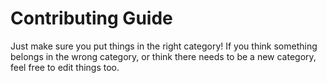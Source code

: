 # Contributing Guide

Just make sure you put things in the right category! If you think something belongs in the wrong category, or think there needs to be a new category, feel free to edit things too.

